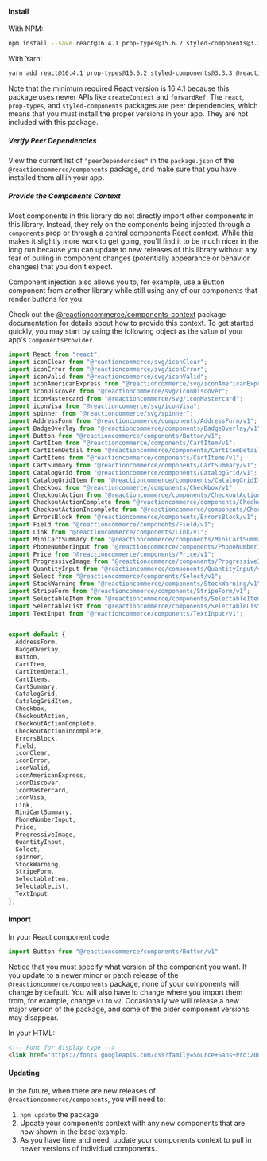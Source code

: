 #### Install

With NPM:

```bash
npm install --save react@16.4.1 prop-types@15.6.2 styled-components@3.3.3 @reactioncommerce/components
```

With Yarn:

```bash
yarn add react@16.4.1 prop-types@15.6.2 styled-components@3.3.3 @reactioncommerce/components
```

Note that the minimum required React version is 16.4.1 because this package uses newer APIs like `createContext` and `forwardRef`. The `react`, `prop-types`, and `styled-components` packages are peer dependencies, which means that you must install the proper versions in your app. They are not included with this package.

##### Verify Peer Dependencies

View the current list of `"peerDependencies"` in the `package.json` of the `@reactioncommerce/components` package, and make sure that you have installed them all in your app.

##### Provide the Components Context

Most components in this library do not directly import other components in this library. Instead, they rely on the components being injected through a `components` prop or through a central components React context. While this makes it slightly more work to get going, you'll find it to be much nicer in the long run because you can update to new releases of this library without any fear of pulling in component changes (potentially appearance or behavior changes) that you don't expect.

Component injection also allows you to, for example, use a Button component from another library while still using any of our components that render buttons for you.

Check out the [@reactioncommerce/components-context](https://github.com/reactioncommerce/components-context) package documentation for details about how to provide this context. To get started quickly, you may start by using the following object as the `value` of your app's `ComponentsProvider`.

```jsx static
import React from "react";
import iconClear from "@reactioncommerce/svg/iconClear";
import iconError from "@reactioncommerce/svg/iconError";
import iconValid from "@reactioncommerce/svg/iconValid";
import iconAmericanExpress from "@reactioncommerce/svg/iconAmericanExpress";
import iconDiscover from "@reactioncommerce/svg/iconDiscover";
import iconMastercard from "@reactioncommerce/svg/iconMastercard";
import iconVisa from "@reactioncommerce/svg/iconVisa";
import spinner from "@reactioncommerce/svg/spinner";
import AddressForm from "@reactioncommerce/components/AddressForm/v1";
import BadgeOverlay from "@reactioncommerce/components/BadgeOverlay/v1";
import Button from "@reactioncommerce/components/Button/v1";
import CartItem from "@reactioncommerce/components/CartItem/v1";
import CartItemDetail from "@reactioncommerce/components/CartItemDetail/v1";
import CartItems from "@reactioncommerce/components/CartItems/v1";
import CartSummary from "@reactioncommerce/components/CartSummary/v1";
import CatalogGrid from "@reactioncommerce/components/CatalogGrid/v1";
import CatalogGridItem from "@reactioncommerce/components/CatalogGridItem/v1";
import Checkbox from "@reactioncommerce/components/Checkbox/v1";
import CheckoutAction from "@reactioncommerce/components/CheckoutAction/v1";
import CheckoutActionComplete from "@reactioncommerce/components/CheckoutActionComplete/v1";
import CheckoutActionIncomplete from "@reactioncommerce/components/CheckoutActionIncomplete/v1";
import ErrorsBlock from "@reactioncommerce/components/ErrorsBlock/v1";
import Field from "@reactioncommerce/components/Field/v1";
import Link from "@reactioncommerce/components/Link/v1";
import MiniCartSummary from "@reactioncommerce/components/MiniCartSummary/v1";
import PhoneNumberInput from "@reactioncommerce/components/PhoneNumberInput/v1";
import Price from "@reactioncommerce/components/Price/v1";
import ProgressiveImage from "@reactioncommerce/components/ProgressiveImage/v1";
import QuantityInput from "@reactioncommerce/components/QuantityInput/v1";
import Select from "@reactioncommerce/components/Select/v1";
import StockWarning from "@reactioncommerce/components/StockWarning/v1";
import StripeForm from "@reactioncommerce/components/StripeForm/v1";
import SelectableItem from "@reactioncommerce/components/SelectableItem/v1";
import SelectableList from "@reactioncommerce/components/SelectableList/v1";
import TextInput from "@reactioncommerce/components/TextInput/v1";


export default {
  AddressForm,
  BadgeOverlay,
  Button,
  CartItem,
  CartItemDetail,
  CartItems,
  CartSummary,
  CatalogGrid,
  CatalogGridItem,
  Checkbox,
  CheckoutAction,
  CheckoutActionComplete,
  CheckoutActionIncomplete,
  ErrorsBlock,
  Field,
  iconClear,
  iconError,
  iconValid,
  iconAmericanExpress,
  iconDiscover,
  iconMastercard,
  iconVisa,
  Link,
  MiniCartSummary,
  PhoneNumberInput,
  Price,
  ProgressiveImage,
  QuantityInput,
  Select,
  spinner,
  StockWarning,
  StripeForm,
  SelectableItem,
  SelectableList,
  TextInput
};
```

#### Import

In your React component code:

```js static
import Button from "@reactioncommerce/components/Button/v1"
```

Notice that you must specify what version of the component you want. If you update to a newer minor or patch release of the `@reactioncommerce/components` package, none of your components will change by default. You will also have to change where you import them from, for example, change `v1` to `v2`. Occasionally we will release a new major version of the package, and some of the older component versions may disappear.

In your HTML:

```html
<!-- Font for display type -->
<link href="https://fonts.googleapis.com/css?family=Source+Sans+Pro:200,400,700" rel="stylesheet">
```

#### Updating

In the future, when there are new releases of `@reactioncommerce/components`, you will need to:

1. `npm update` the package
2. Update your components context with any new components that are now shown in the base example.
3. As you have time and need, update your components context to pull in newer versions of individual components.
